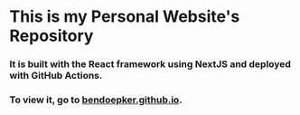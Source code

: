 # This is my Personal Website's Repository

### It is built with the React framework using NextJS and deployed with GitHub Actions.

### To view it, go to [bendoepker.github.io](bendoepker.github.io).
